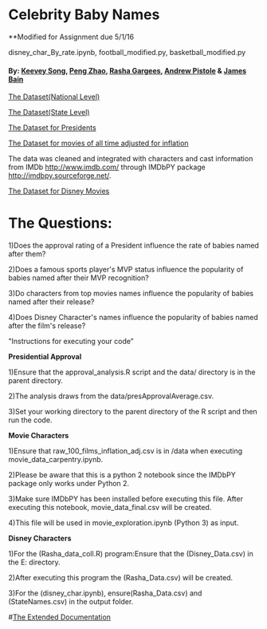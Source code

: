 # Celebrity Baby Names

**Modified for Assignment due 5/1/16

disney_char_By_rate.ipynb, football_modified.py, basketball_modified.py





#### By: [Keevey Song](https://github.com/Keevey), [Peng Zhao](https://github.com/pengzhao001), [Rasha Gargees](https://github.com/rashasg), [Andrew Pistole](https://github.com/APistole) & [James Bain](https://github.com/jcbain)

[The Dataset(National Level)](https://catalog.data.gov/dataset/baby-names-from-social-security-card-applications-national-level-data)

[The Dataset(State Level)](https://catalog.data.gov/dataset/baby-names-from-social-security-card-applications-data-by-state-and-district-of-)

[The Dataset for Presidents](http://www.presidency.ucsb.edu/data/popularity.php)

[The Dataset for movies of all time adjusted for inflation](http://www.filmsite.org/boxoffice3.html)

The data was cleaned and integrated with characters and cast information from IMDb http://www.imdb.com/ through IMDbPY package http://imdbpy.sourceforge.net/. 

[The Dataset for Disney Movies](http://www.imdb.com/list/ls053518863/?start=1&view=compact&sort=listorian:asc&defaults=1)
	
# The Questions:

1)Does the approval rating of a President influence the rate of babies named after them?

2)Does a famous sports player's MVP status influence the popularity of babies named after their MVP recognition?

3)Do characters from top movies names influence the popularity of babies named after their release?

4)Does Disney Character's names influence the popularity of babies named after the film's release?

"Instructions for executing your code”

**Presidential Approval**

1)Ensure that the approval_analysis.R script and the data/ directory is in the parent directory. 

2)The analysis draws from the data/presApprovalAverage.csv. 
 
3)Set your working directory to the parent directory of the R script and then run the code. 


**Movie Characters**

1)Ensure that raw_100_films_inflation_adj.csv is in /data when executing movie_data_carpentry.ipynb. 

2)Please be aware that this is a python 2 notebook since the IMDbPY package only works under Python 2. 

3)Make sure IMDbPY has been installed before executing this file. After executing this notebook, movie_data_final.csv will be created. 

4)This file will be used in movie_exploration.ipynb (Python 3) as input.

**Disney Characters**

1)For the (Rasha_data_coll.R) program:Ensure that the (Disney_Data.csv) in the E: directory. 

2)After executing this program the (Rasha_Data.csv) will be created.

3)For the (disney_char.ipynb), ensure(Rasha_Data.csv) and (StateNames.csv) in the output folder.


#[The Extended Documentation](https://docs.google.com/document/d/1UMTl81b4zbJz0xprrjVmWvOU5WAy-3XYd90N__wtLfU/edit)
	
